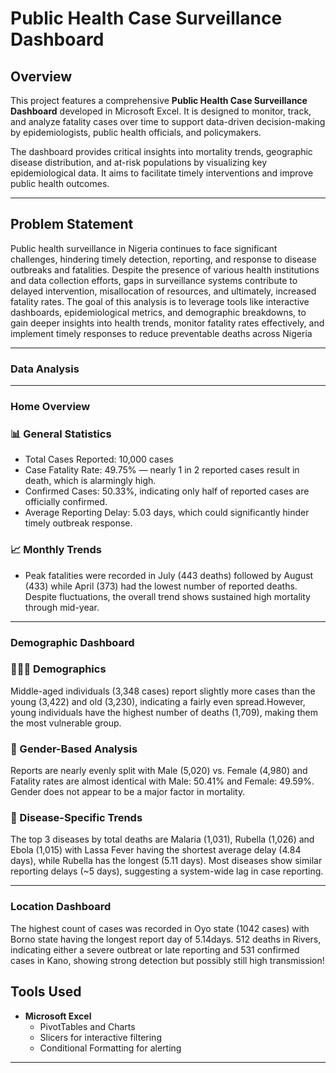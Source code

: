 # Public Health Case Surveillance Dashboard

## Overview

This project features a comprehensive **Public Health Case Surveillance Dashboard** developed in Microsoft Excel. It is designed to monitor, track, and analyze fatality cases over time to support data-driven decision-making by epidemiologists, public health officials, and policymakers.

The dashboard provides critical insights into mortality trends, geographic disease distribution, and at-risk populations by visualizing key epidemiological data. It aims to facilitate timely interventions and improve public health outcomes.

---

## Problem Statement
Public health surveillance in Nigeria continues to face significant challenges, hindering timely detection, reporting, and response to disease outbreaks and fatalities. Despite the presence of various health institutions and data collection efforts, gaps in surveillance systems contribute to delayed intervention, misallocation of resources, and ultimately, increased fatality rates. The goal of this analysis is to leverage tools like interactive dashboards, epidemiological metrics, and demographic breakdowns, to gain deeper insights into health trends, monitor fatality rates effectively, and implement timely responses to reduce preventable deaths across Nigeria

---

### Data Analysis

---

### Home Overview
### 📊 General Statistics
 - Total Cases Reported: 10,000 cases
 - Case Fatality Rate: 49.75% — nearly 1 in 2 reported cases result in death, which is alarmingly high.
 - Confirmed Cases: 50.33%, indicating only half of reported cases are officially confirmed.
 - Average Reporting Delay: 5.03 days, which could significantly hinder timely outbreak response.

### 📈 Monthly Trends
- Peak fatalities were recorded in July (443 deaths) followed by August (433) while April (373) had the lowest number of reported deaths. Despite fluctuations, the overall trend shows sustained high mortality through mid-year.

---
### Demographic Dashboard
### 🧑‍🤝‍🧑 Demographics
 Middle-aged individuals (3,348 cases) report slightly more cases than the young (3,422) and old (3,230), indicating a fairly even spread.However, young individuals have the highest number of deaths (1,709), making them the most vulnerable group.

### 🧬 Gender-Based Analysis
 Reports are nearly evenly split with Male (5,020) vs. Female (4,980) and Fatality rates are almost identical with Male: 50.41% and Female: 49.59%. Gender does not appear to be a major factor in mortality.

### 🦠 Disease-Specific Trends
The top 3 diseases by total deaths are Malaria (1,031), Rubella (1,026) and Ebola (1,015) with Lassa Fever having the shortest average delay (4.84 days), while Rubella has the longest (5.11 days). Most diseases show similar reporting delays (~5 days), suggesting a system-wide lag in case reporting.

---
### Location Dashboard
The highest count of cases was recorded in Oyo state (1042 cases) with Borno state having the longest report day of 5.14days. 512 deaths in Rivers, indicating either a severe outbreat or late reporting and 531 confirmed cases in Kano, showing strong detection but possibly still high transmission!


## Tools Used

- **Microsoft Excel**  
  - PivotTables and Charts  
  - Slicers for interactive filtering  
  - Conditional Formatting for alerting

---


